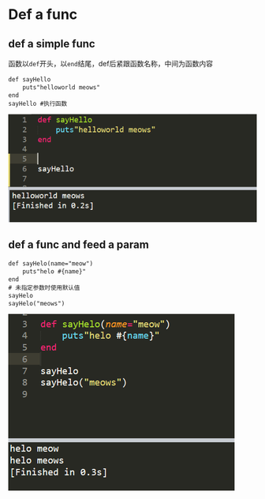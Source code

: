 # Def a func

## def a simple func

函数以`def`开头，以`end`结尾，def后紧跟函数名称，中间为函数内容

```text
def sayHello
	puts"helloworld meows"
end
sayHello #执行函数
```

![def a simple func](../.gitbook/assets/image%20%28143%29.png)

## def a func and feed a param

```text
def sayHelo(name="meow")
	puts"helo #{name}"
end
# 未指定参数时使用默认值
sayHelo
sayHelo("meows")
```

![](../.gitbook/assets/image%20%2816%29.png)

